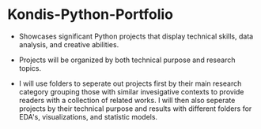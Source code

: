 # Kondis-Python-Portfolio
 
- Showcases significant Python projects that display technical skills, data analysis, and creative abilities.

- Projects will be organized by both technical purpose and research topics. 

- I will use folders to seperate out projects first by their main research category grouping those with similar invesigative contexts to provide readers with a collection of related works. I will then also seperate projects by their technical purpose and results with different folders for EDA's, visualizations, and statistic models.
